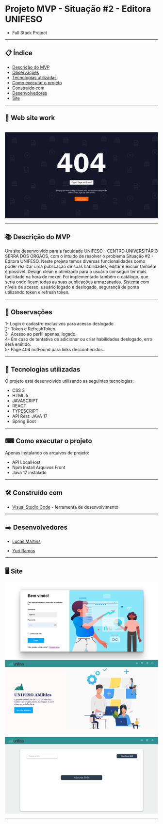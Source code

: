 # Projeto MVP - Situação #2 - Editora UNIFESO

- Full Stack Project
 
--- 

## 📋 Índice

- [Descrição do MVP](#-descrição-do-mvp)
- [Observações](#-observações)
- [Tecnologias utilizadas](#-tecnologias-utilizadas)
- [Como executar o projeto](#-como-executar-o-projeto)
- [Construído com](#%EF%B8%8F-construído-com)
- [Desenvolvedores](#%EF%B8%8F-desenvolvedores)
- [Site](#-site)

---

## 👾 Web site work

</br>
<img src="/src/assets/show404.jpg" heigth="600">

---

## 📚 Descrição do MVP

Um site desenvolvido para a faculdade UNIFESO - CENTRO UNIVERSITÁRIO SERRA DOS ÓRGÃOS, com o intuído de resolver o problema Situação #2 - Editora UNIFESO. Neste projeto temos diversas funcionalidades como poder realizar uma publicação de suas habilidades, editar e excluir também é possível. Design clean e otimizado para o usuário conseguir ter mais facilidade na hora de mexer. Foi implementado também o catálogo, que seria onde ficam todas as suas publicações armazanadas. Sistema com níveis de acesso, usuário logado e deslogado, segurançã de ponta utilizando token e refresh token. 

---


## 🚀 Observações

1- Login e cadastro exclusivos para acesso deslogado</br>
2- Token e RefreshToken.</br>
3- Acesso ao perfil apenas, logado.</br>
4- Em caso de tentativa de adicionar ou criar habilidades deslogado, erro será emitido.</br>
5- Page 404 notFound para links desconhecidos. </br>


--- 

## 🚀 Tecnologias utilizadas

O projeto está desenvolvido utilizando as seguintes tecnologias:

- CSS 3
- HTML 5
- JAVASCRIPT
- REACT
- TYPESCRIPT
- API Rest: JAVA 17
- Spring Boot

--- 

## ⌨ Como executar o projeto

Apenas instalando os arquivos de projeto:
  - API LocalHost
  - Npm Install Arquivos Front
  - Java 17 instalado

--- 

## 🛠️ Construído com

* [Visual Studio Code](https://code.visualstudio.com/) - ferramenta de desenvolvimento

--- 

## ✒️ Desenvolvedores

  * [ Lucas Martins ](https://github.com/Martins2812) 

  * [ Yuri Ramos ](https://github.com/Yuri-Ramos) 

--- 

## 🖥️ Site

<img src="/src/assets/telaRegisterUnifeso.png" heigth="600">
</br>
<img src="/src/assets/homeSiteUnifeso.png" heigth="600">
</br>
<img src="/src/assets/telaCatalogo.png" heigth="600">

---
